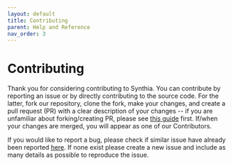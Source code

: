 ```yaml
---
layout: default
title: Contributing
parent: Help and Reference
nav_order: 3
---
```


# Contributing

Thank you for considering contributing to Synthia. You can contribute by reporting an issue or by directly contributing to the source code. For the latter, fork our repository, clone the fork, make your changes, and create a pull request (PR) with a clear description of your changes -- if you are unfamiliar about forking/creating PR, please see [this guide](https://guides.github.com/activities/forking/) first. If/when your changes are merged, you will appear as one of our Contributors.

If you would like to report a bug, please check if similar issue have already been reported [here](https://github.com/BiomedDAR/copula-tabular/issues). If none exist please create a new issue and include as many details as possible to reproduce the issue.